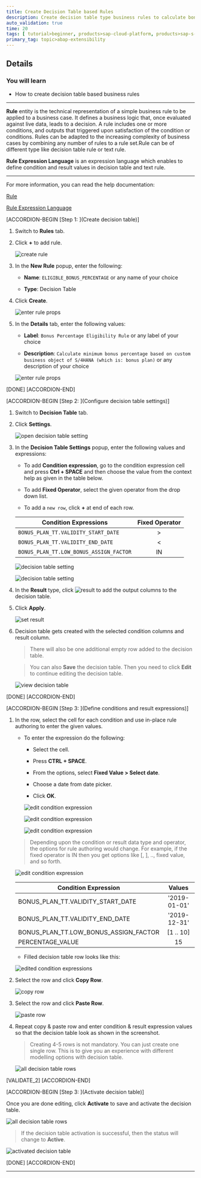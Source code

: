 ```yaml
---
title: Create Decision Table based Rules
description: Create decision table type business rules to calculate bonus percentage based on eligibility dates and assignment factor of bonus plan custom business object.
auto_validation: true
time: 20
tags: [ tutorial>beginner, products>sap-cloud-platform, products>sap-s-4hana]
primary_tag: topic>abap-extensibility
---
```


## Details
### You will learn
  - How to create decision table based business rules

---
**Rule** entity is the technical representation of a simple business rule to be applied to a business case. It defines a business logic that, once evaluated against live data, leads to a decision. A rule includes one or more conditions, and outputs that triggered upon satisfaction of the condition or conditions. Rules can be adapted to the increasing complexity of business cases by combining any number of rules to a rule set.Rule can be of different type like decision table rule or text rule.

**Rule Expression Language** is an expression language which enables to define condition and result values in decision table and text rule.

---
For more information, you can read the help documentation:

[Rule](https://help.sap.com/viewer/9d7cfeaba766433eaea8a29fdb8a688c/Cloud/en-US/175ecee7ffcd4b8f831df11f74d8c130.html)

[Rule Expression Language](https://help.sap.com/viewer/9d7cfeaba766433eaea8a29fdb8a688c/Cloud/en-US/0f73cd85e5f04e0ea77486109ee97964.html)

[ACCORDION-BEGIN [Step 1: ](Create decision table)]

1.	Switch to **Rules** tab.

2.  Click **+** to add rule.

    ![create rule](createrule.png)

3. In the **New Rule** popup, enter the following:

    - **Name**: `ELIGIBLE_BONUS_PERCENTAGE` or any name of your choice

    - **Type**: Decision Table

4. Click **Create**.

    ![enter rule props](ruleprops1.png)

5. In the **Details** tab, enter the following values:

    - **Label**: `Bonus Percentage Eligibility Rule` or any label of your choice

    - **Description**: `Calculate minimum bonus percentage based on custom business object of S/4HANA (which is: bonus plan)` or any description of your choice

    ![enter rule props](ruleprops2.png)

[DONE]
[ACCORDION-END]

[ACCORDION-BEGIN [Step 2: ](Configure decision table settings)]

1.	Switch to **Decision Table** tab.

2.	Click **Settings**.

    ![open decision table setting](opendtsettings.png)

3.	In the **Decision Table Settings** popup, enter the following values and expressions:

    - To add **Condition expression**, go to the condition expression cell and press **Ctrl + SPACE** and then choose the value from the context help as given in the table below.

    - To add **Fixed Operator**, select the given operator from the drop down list.

    - To add a `new row`, click **+** at end of each row.

    | Condition Expressions                  | Fixed Operator   |
    | ---------------------------------------|:----------------:|
    | `BONUS_PLAN_TT.VALIDITY_START_DATE`      |      >           |
    | `BONUS_PLAN_TT.VALIDITY_END_DATE`        |      <           |
    | `BONUS_PLAN_TT.LOW_BONUS_ASSIGN_FACTOR`  |      IN          |

    ![decision table setting](dtsettings1.png)


    ![decision table setting](dtsettings2.png)

4. In the **Result** type, click ![result](result.png) to add the output columns to the decision table.

5.	Click **Apply**.

    ![set result](dtresult.png)

6. Decision table gets created with the selected condition columns and result column.

    > There will also be one additional empty row added to the decision table.

    > You can also **Save** the decision table. Then you need to click **Edit** to continue editing the decision table.  

      ![view decision table](viewdecisiontable.png)

[DONE]
[ACCORDION-END]

[ACCORDION-BEGIN [Step 3: ](Define conditions and result expressions)]

1. In the row, select the cell for each condition and use in-place rule authoring to enter the given values.

    - To enter the expression do the following:

        - Select the cell.

        - Press **CTRL + SPACE**.

        - From the options, select **Fixed Value > Select date**.

        - Choose a date from date picker.

        - Click **OK**.

        ![edit condition expression](dtcelledit1.png)

        ![edit condition expression](dtcelledit2.png)

        ![edit condition expression](dtcelledit3.png)

    > Depending upon the condition or result data type and operator, the options for rule authoring would change. For example, if the fixed operator is IN then you get options like [, ], .., fixed value, and so forth.

    ![edit condition expression](dtcelledit4.png)


    | Condition Expression           | Values   |
    | ---------------------------------------|:----------------:|
    | BONUS_PLAN_TT.VALIDITY_START_DATE      |  '2019-01-01'    |
    | BONUS_PLAN_TT.VALIDITY_END_DATE        |  '2019-12-31'    |
    | BONUS_PLAN_TT.LOW_BONUS_ASSIGN_FACTOR  |  [1 .. 10]       |
    | PERCENTAGE_VALUE                       |   15             |

    - Filled decision table row looks like this:

    ![edited condition expressions](dtcelleditcompleted.png)

2. Select the row and click **Copy Row**.

    ![copy row](copyrow.png)

3. Select the row and click **Paste Row**.

    ![paste row](pasterow.png)

4. Repeat copy & paste row and enter condition & result expression values so that the decision table look as shown in the screenshot.

    > Creating 4-5 rows is not mandatory. You can just create one single row. This is to give you an experience with different modelling options with decision table.

    ![all decision table rows](completeddt.png)

[VALIDATE_2]
[ACCORDION-END]

[ACCORDION-BEGIN [Step 3: ](Activate decision table)]

Once you are done editing, click **Activate** to save and activate the decision table.

![all decision table rows](activatedt.png)

> If the decision table activation is successful, then the status will change to **Active**.

![activated decision table](activateddt.png)

[DONE]
[ACCORDION-END]

---

